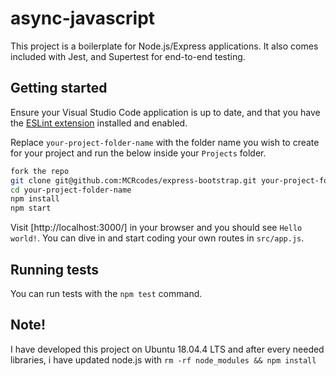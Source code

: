 # async-javascript

This project is a boilerplate for Node.js/Express applications. It also comes included with Jest, and Supertest for end-to-end testing.

## Getting started

Ensure your Visual Studio Code application is up to date, and that you have the [ESLint extension](https://marketplace.visualstudio.com/items?itemName=dbaeumer.vscode-eslint) installed and enabled.

Replace `your-project-folder-name` with the folder name you wish to create for your project and run the below inside your `Projects` folder.

```bash
fork the repo
git clone git@github.com:MCRcodes/express-bootstrap.git your-project-folder-name
cd your-project-folder-name
npm install
npm start
```

Visit [http://localhost:3000/] in your browser and you should see `Hello world!`. You can dive in and start coding your own routes in `src/app.js`.

## Running tests

You can run tests with the `npm test` command.

## Note!

I have developed this project on Ubuntu 18.04.4 LTS
and after every needed libraries, i have updated node.js with `rm -rf node_modules && npm install`
